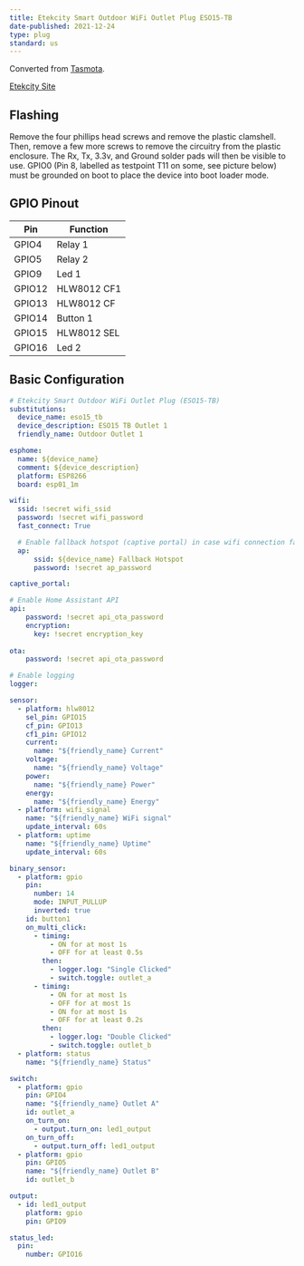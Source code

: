 ```yaml
---
title: Etekcity Smart Outdoor WiFi Outlet Plug ESO15-TB
date-published: 2021-12-24
type: plug
standard: us
---
```


Converted from [Tasmota](https://templates.blakadder.com/etekcity_ES015-TB.html).

[Etekcity Site](https://www.etekcity.com/products/smart-outdoor-wifi-outlet-eso15-tb)

## Flashing

Remove the four phillips head screws and remove the plastic clamshell.
Then, remove a few more screws to remove the circuitry from the plastic enclosure.
The Rx, Tx, 3.3v, and Ground solder pads will then be visible to use.
GPIO0 (Pin 8, labelled as testpoint T11 on some, see picture below) must be grounded on boot to place the device into boot loader mode.

## GPIO Pinout

|Pin   |Function   |
|------|-----------|
|GPIO4 |Relay 1    |
|GPIO5 |Relay 2    |
|GPIO9 |Led 1      |
|GPIO12|HLW8012 CF1|
|GPIO13|HLW8012 CF |
|GPIO14|Button 1   |
|GPIO15|HLW8012 SEL|
|GPIO16|Led 2      |

## Basic Configuration

```yaml
# Etekcity Smart Outdoor WiFi Outlet Plug (ESO15-TB)
substitutions:
  device_name: eso15_tb
  device_description: ESO15 TB Outlet 1
  friendly_name: Outdoor Outlet 1

esphome:
  name: ${device_name}
  comment: ${device_description}
  platform: ESP8266
  board: esp01_1m

wifi:
  ssid: !secret wifi_ssid
  password: !secret wifi_password
  fast_connect: True

  # Enable fallback hotspot (captive portal) in case wifi connection fails
  ap:
      ssid: ${device_name} Fallback Hotspot
      password: !secret ap_password

captive_portal:

# Enable Home Assistant API
api:
    password: !secret api_ota_password
    encryption:
      key: !secret encryption_key
  
ota:
    password: !secret api_ota_password

# Enable logging
logger:

sensor:
  - platform: hlw8012
    sel_pin: GPIO15
    cf_pin: GPIO13
    cf1_pin: GPIO12
    current:
      name: "${friendly_name} Current"
    voltage:
      name: "${friendly_name} Voltage"
    power:
      name: "${friendly_name} Power"
    energy:
      name: "${friendly_name} Energy"
  - platform: wifi_signal
    name: "${friendly_name} WiFi signal"
    update_interval: 60s
  - platform: uptime
    name: "${friendly_name} Uptime"
    update_interval: 60s

binary_sensor:
  - platform: gpio
    pin:
      number: 14
      mode: INPUT_PULLUP
      inverted: true
    id: button1
    on_multi_click:
      - timing:
          - ON for at most 1s
          - OFF for at least 0.5s
        then:
          - logger.log: "Single Clicked"
          - switch.toggle: outlet_a
      - timing:
          - ON for at most 1s
          - OFF for at most 1s
          - ON for at most 1s
          - OFF for at least 0.2s
        then:
          - logger.log: "Double Clicked"
          - switch.toggle: outlet_b
  - platform: status
    name: "${friendly_name} Status"

switch:
  - platform: gpio
    pin: GPIO4
    name: "${friendly_name} Outlet A"
    id: outlet_a
    on_turn_on:
      - output.turn_on: led1_output
    on_turn_off:
      - output.turn_off: led1_output
  - platform: gpio
    pin: GPIO5
    name: "${friendly_name} Outlet B"
    id: outlet_b

output:
  - id: led1_output
    platform: gpio
    pin: GPIO9

status_led:
  pin:
    number: GPIO16
```
